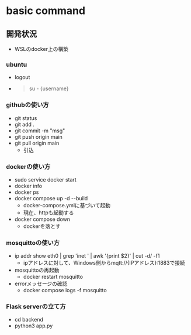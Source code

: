 # basic command

## 開発状況

- WSLのdocker上の構築

### ubuntu
- logout
- > su - {username}


### githubの使い方
- git status
- git add .
- git commit -m "msg"
- git push origin main
- git pull origin main
    - 引込 

### dockerの使い方
- sudo service docker start
- docker info
- docker ps
- docker compose up -d --build
    - docker-compose.ymlに基づいて起動
    - 現在、httpも起動する
- docker compose down
    - dockerを落とす 

### mosquittoの使い方
- ip addr show eth0 | grep 'inet ' | awk '{print $2}' | cut -d/ -f1
    - ipアドレスに対して、Windows側からmqtt://{IPアドレス}:1883で接続
- mosquittoの再起動
    - docker restart mosquitto
- errorメッセージの確認
    - docker compose logs -f mosquitto

### Flask serverの立て方
- cd backend
- python3 app.py


